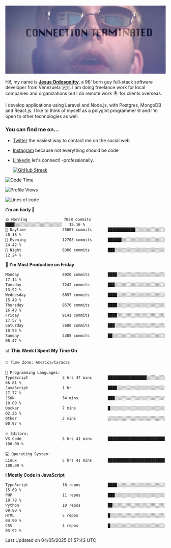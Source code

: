 ![hackers movie reference](./disconnected.jpg)

Hi!, my name is [**Jesus Ordosgoitty**](https://jodaz.dev), a 98' born guy full-stack software developer from Venezuela 🇻🇪. I am doing freelance work for local companies and organizations but I do remote work 🏝️ for clients overseas. 

I develop applications using Laravel and Node.js, with Postgres, MongoDB and React.js. I like to think of myself as a polyglot programmer 🌐 and I'm open to other technologies as well.

### You can find me on...

- [Twitter](https://twitter.com/jodaz_) the easiest way to contact me on the social web
- [Instagram](https://instagram.com/jodaz_) because not everything should be code
- [Linkedin](https://linkedin.com/in/jodaz) let's connect! -professionally.


    [![GitHub Streak](https://streak-stats.demolab.com?user=jodaz&theme=tokyonight)](https://git.io/streak-stats)

<!--START_SECTION:waka-->
![Code Time](http://img.shields.io/badge/Code%20Time-6%2C381%20hrs%2010%20mins-blue)

![Profile Views](http://img.shields.io/badge/Profile%20Views-0-blue)

![Lines of code](https://img.shields.io/badge/From%20Hello%20World%20I%27ve%20Written-83.6%20million%20lines%20of%20code-blue)

**I'm an Early 🐤** 

```text
🌞 Morning                7888 commits        ████░░░░░░░░░░░░░░░░░░░░░   15.16 % 
🌆 Daytime                25067 commits       ████████████░░░░░░░░░░░░░   48.18 % 
🌃 Evening                12708 commits       ██████░░░░░░░░░░░░░░░░░░░   24.42 % 
🌙 Night                  6366 commits        ███░░░░░░░░░░░░░░░░░░░░░░   12.24 % 
```
📅 **I'm Most Productive on Friday** 

```text
Monday                   8920 commits        ████░░░░░░░░░░░░░░░░░░░░░   17.14 % 
Tuesday                  7242 commits        ███░░░░░░░░░░░░░░░░░░░░░░   13.92 % 
Wednesday                8057 commits        ████░░░░░░░░░░░░░░░░░░░░░   15.49 % 
Thursday                 8576 commits        ████░░░░░░░░░░░░░░░░░░░░░   16.48 % 
Friday                   9141 commits        ████░░░░░░░░░░░░░░░░░░░░░   17.57 % 
Saturday                 5688 commits        ███░░░░░░░░░░░░░░░░░░░░░░   10.93 % 
Sunday                   4405 commits        ██░░░░░░░░░░░░░░░░░░░░░░░   08.47 % 
```


📊 **This Week I Spent My Time On** 

```text
🕑︎ Time Zone: America/Caracas

💬 Programming Languages: 
TypeScript               3 hrs 47 mins       █████████████████░░░░░░░░   66.81 % 
JavaScript               1 hr                ████░░░░░░░░░░░░░░░░░░░░░   17.77 % 
JSON                     34 mins             ███░░░░░░░░░░░░░░░░░░░░░░   10.09 % 
Docker                   7 mins              █░░░░░░░░░░░░░░░░░░░░░░░░   02.26 % 
Other                    3 mins              ░░░░░░░░░░░░░░░░░░░░░░░░░   00.97 % 

🔥 Editors: 
VS Code                  5 hrs 41 mins       █████████████████████████   100.00 % 

💻 Operating System: 
Linux                    5 hrs 41 mins       █████████████████████████   100.00 % 
```

**I Mostly Code in JavaScript** 

```text
TypeScript               16 repos            ████░░░░░░░░░░░░░░░░░░░░░   15.69 % 
PHP                      11 repos            ███░░░░░░░░░░░░░░░░░░░░░░   10.78 % 
Python                   10 repos            ██░░░░░░░░░░░░░░░░░░░░░░░   09.80 % 
HTML                     5 repos             █░░░░░░░░░░░░░░░░░░░░░░░░   04.90 % 
CSS                      4 repos             █░░░░░░░░░░░░░░░░░░░░░░░░   03.92 % 
```




 Last Updated on 04/05/2025 01:57:43 UTC
<!--END_SECTION:waka-->
